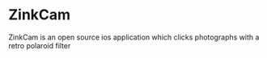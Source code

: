 # ZinkCam
ZinkCam is an open source ios application which clicks photographs with a retro polaroid filter 
